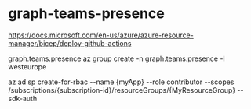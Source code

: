 # graph-teams-presence

https://docs.microsoft.com/en-us/azure/azure-resource-manager/bicep/deploy-github-actions

graph.teams.presence
az group create -n graph.teams.presence -l westeurope

az ad sp create-for-rbac --name {myApp} --role contributor --scopes /subscriptions/{subscription-id}/resourceGroups/{MyResourceGroup} --sdk-auth